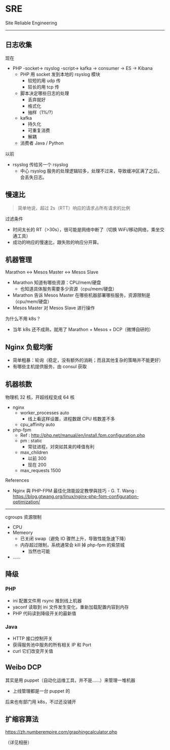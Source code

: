 # SRE

Site Reliable Engineering

---

## 日志收集

现在

- PHP -socket-> rsyslog -script-> kafka -> consumer -> ES -> Kibana
    - PHP 用 socket 发到本地的 rsyslog 模块
        - 较短的用 udp 传
        - 较长的用 tcp 传
    - 脚本决定哪些日志的处理
        - 丢弃就好
        - 格式化
        - 抽样（1%/?）
    - kafka
        - 持久化
        - 可重复消费
        - 解耦
    - 消费者 Java / Python

以前

- rsyslog 传给另一个 rsyslog
    - 中心 rsyslog 服务的处理逻辑较多，处理不过来，导致缓冲区满了之后，会丢失日志。

## 慢速比

> 简单地说，超过 2s（RTT）响应的请求占所有请求的比例

过滤条件

- 时间太长的 RT（>30s），很可能是网络中断了（切换 WiFi/移动网络，乘坐交通工具）
- 成功的响应的慢速比，跟失败的响应分开算。

## 机器管理

Marathon <-> Mesos Master <-> Mesos Slave

- Marathon 知道有哪些资源：CPU/mem/硬盘
    - 也知道具体服务需要多少资源（cpu/mem/硬盘）
- Marathon 告诉 Mesos Master 在哪些机器部署哪些服务，资源限制是（cpu/mem/硬盘）
- Mesos Master 对 Mesos Slave 进行操作

为什么不用 k8s？

- 当年 k8s 还不成熟，就用了 Marathon + Mesos + DCP（微博自研的）

## Nginx 负载均衡

- 简单粗暴：轮询（稳定，没有额外的消耗；而且其他复杂的策略并不能更好）
- 有哪些主机提供服务，由 consul 获取

## 机器核数

物理机 32 核，开超线程变成 64 核

- nginx
    - worker_processes auto
        - 线上看这样设置，进程数跟 CPU 核数差不多
    - cpu_affinity auto
- php-fpm
    - Ref : http://php.net/manual/en/install.fpm.configuration.php
    - pm : static
        - 常驻进程，对突如其来的峰值有利
    - max_children
        - 以前 300
        - 现在 200
    - max_requests 1500

References

- Nginx 與 PHP-FPM 最佳化效能設定教學與技巧 - G. T. Wang : https://blog.gtwang.org/linux/nginx-php-fpm-configuration-optimization/

---

cgroups 资源限制

- CPU
- Memeory
    - 已关闭 swap（避免 IO 骤然上升，导致性能急速下降）
    - 内存超过限制，系统通常会 kill 掉 php-fpm 的紫禁城
        - 当然也可能
- ……

## 降级

### PHP

- ini 配置文件用 rsync 推到线上机器
- yaconf 读取到 ini 文件发生变化，重新加载配置内容到内存
- PHP 代码读到降级开关的最新值

### Java

- HTTP 接口控制开关
- 获得服务池中服务的所有相关 IP 和 Port
- curl 它们改变开关值

## Weibo DCP

其实是用 puppet（自动化运维工具，并不是……）来管理一堆机器

- 上线管理都是一台 puppet 的

后来也有部门用 k8s，不过还没铺开

## 扩缩容算法

https://zh.numberempire.com/graphingcalculator.php

（详见相册）
